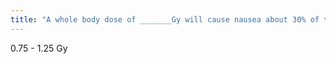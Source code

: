 ```yaml
---
title: "A whole body dose of _______Gy will cause nausea about 30% of the time"
---
```

0.75 - 1.25 Gy

